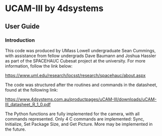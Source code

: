 # UCAM-III by 4dsystems
## User Guide
### Introduction
This code was produced by UMass Lowell undergraduate Sean Cummings,
with assistance from fellow undergrads Dave Baumann and Joshua Hassler
as part of the SPACEHAUC Cubesat project at the university. For more information,
follow the link below:

https://www.uml.edu/research/locsst/research/spacehauc/about.aspx

The code was structured after the routines and commands in the datasheet,
found at the following link:

https://www.4dsystems.com.au/productpages/uCAM-III/downloads/uCAM-III_datasheet_R_1_0.pdf

The Python functions are fully implemented for the camera, with all commands represented.
Only 4 C commands are implemented: Sync, Initialize, Set Package Size, and Get Picture.
More may be implemented in the future.
